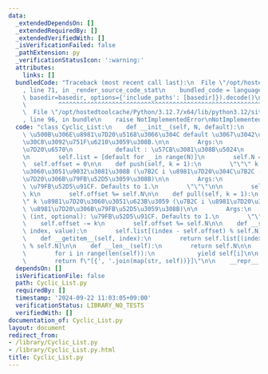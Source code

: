 ```yaml
---
data:
  _extendedDependsOn: []
  _extendedRequiredBy: []
  _extendedVerifiedWith: []
  _isVerificationFailed: false
  _pathExtension: py
  _verificationStatusIcon: ':warning:'
  attributes:
    links: []
  bundledCode: "Traceback (most recent call last):\n  File \"/opt/hostedtoolcache/Python/3.12.7/x64/lib/python3.12/site-packages/onlinejudge_verify/documentation/build.py\"\
    , line 71, in _render_source_code_stat\n    bundled_code = language.bundle(stat.path,\
    \ basedir=basedir, options={'include_paths': [basedir]}).decode()\n          \
    \         ^^^^^^^^^^^^^^^^^^^^^^^^^^^^^^^^^^^^^^^^^^^^^^^^^^^^^^^^^^^^^^^^^^^^^^^^^^^^^^^^^\n\
    \  File \"/opt/hostedtoolcache/Python/3.12.7/x64/lib/python3.12/site-packages/onlinejudge_verify/languages/python.py\"\
    , line 96, in bundle\n    raise NotImplementedError\nNotImplementedError\n"
  code: "class Cyclic_List:\n    def __init__(self, N, default):\n        \"\"\" N\
    \ \u500B\u306E\u8981\u7D20\u5168\u3066\u304C default \u3067\u3042\u308B\u30EA\u30B9\
    \u30C8\u3092\u751F\u6210\u3059\u308B.\n\n        Args:\n            N (int): \u8981\
    \u7D20\u6570\n            default : \u57CB\u3081\u308B\u5024\n        \"\"\"\n\
    \n        self.list = [default for _ in range(N)]\n        self.N = N\n      \
    \  self.offset = 0\n\n    def push(self, k = 1):\n        \"\"\" k \u8981\u7D20\
    \u3060\u3051\u9032\u3081\u308B (\u7B2C i \u8981\u7D20\u304C\u7B2C (i+k) \u8981\
    \u7D20\u306B\u79FB\u52D5\u3059\u308B)\n\n        Args:\n            k (int, optional):\
    \ \u79FB\u52D5\u91CF. Defaults to 1.\n        \"\"\"\n\n        self.offset +=\
    \ k\n        self.offset %= self.N\n\n    def pull(self, k = 1):\n        \"\"\
    \" k \u8981\u7D20\u3060\u3051\u623B\u3059 (\u7B2C i \u8981\u7D20\u304C\u7B2C (i-k)\
    \ \u8981\u7D20\u306B\u79FB\u52D5\u3059\u308B)\n\n        Args:\n            k\
    \ (int, optional): \u79FB\u52D5\u91CF. Defaults to 1.\n        \"\"\"\n\n    \
    \    self.offset -= k\n        self.offset %= self.N\n\n    def __setitem__(self,\
    \ index, value):\n        self.list[(index - self.offset) % self.N] = value\n\n\
    \    def __getitem__(self, index):\n        return self.list[(index - self.offset)\
    \ % self.N]\n\n    def __len__(self):\n        return self.N\n\n    def __iter__(self):\n\
    \        for i in range(len(self)):\n            yield self[i]\n\n    def __str__(self):\n\
    \        return f\"[{', '.join(map(str, self))}]\"\n\n    __repr__ = __str__\n"
  dependsOn: []
  isVerificationFile: false
  path: Cyclic_List.py
  requiredBy: []
  timestamp: '2024-09-22 11:03:05+09:00'
  verificationStatus: LIBRARY_NO_TESTS
  verifiedWith: []
documentation_of: Cyclic_List.py
layout: document
redirect_from:
- /library/Cyclic_List.py
- /library/Cyclic_List.py.html
title: Cyclic_List.py
---
```

